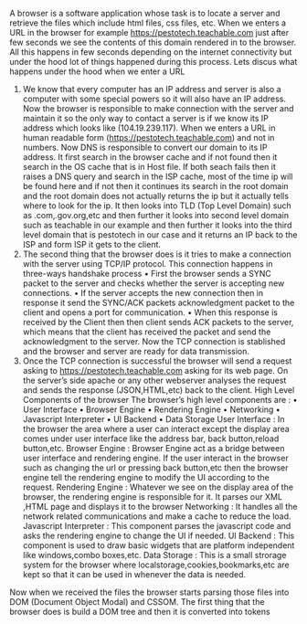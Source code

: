 A browser is a software application whose task is to locate a server and retrieve the files which include html files, css files, etc. When we enters a URL in the browser for example https://pestotech.teachable.com just after few seconds we see the contents of this domain rendered in to the browser. All this happens in few seconds depending on the internet connectivity but under the hood lot of things happened during this process. Lets discus what happens under the hood when we enter a URL
1.	We know that every computer has an IP address and server is also a computer with some special powers so it will also have an IP address. Now the browser is responsible to make connection with the server and maintain it so the only way to contact a server is if we know its IP address which looks like (104.19.239.117). When we enters a URL in human readable form (https://pestotech.teachable.com) and not in numbers. Now DNS is responsible to convert our domain to its IP address. It first search in the browser cache and if not found then it search in the OS cache that  is in Host file. If both seach fails then it raises a DNS query and search in the ISP cache, most of the time ip will be found  here and if not then it continues its search in the root domain and the root domain does not actually returns the ip but it actually tells where to look for the ip. It then looks into TLD (Top Level Domain) such as .com,.gov.org,etc and then further it looks into second level domain such as teachable in our example and then further it looks into the third level domain that is pestotech in our case and it returns an IP back to the ISP and form ISP it gets to the client.
2.	The second thing that the browser does is it tries to make a connection with the server using TCP/IP protocol. This connection happens in three-ways handshake process
•	First the browser sends a SYNC  packet to the server and checks whether the server is accepting new connections.
•	If the server accepts the new connection then in response it send the SYNC/ACK packets acknowledgment packet to the client and opens a port for communication.
•	When this response is received by the Client then then client sends  ACK packets to the server, which means that the client has received the packet and send the acknowledgment to the server. Now the TCP connection is stablished and the browser and server are ready for data transmission.
3.	Once the TCP connection is successful the browser will send a request asking to https://pestotech.teachable.com asking for its web page. On the server’s side apache or any other webserver analyses the request and sends the response (JSON,HTML,etc) back to the client.
High Level Components of the browser
The browser’s high level components are : 
•	User Interface
•	Browser Engine
•	Rendering Engine
•	Networking
•	Javascript Interpreter
•	UI Backend
•	Data Storage
User Interface : In the browser  the area where a user can interact except the display area comes under user interface like the address bar, back button,reload button,etc.
Browser Engine : Browser  Engine act as a bridge between user interface and rendering  engine. If the user interact in the browser such as changing the url or pressing back button,etc then the browser engine tell the rendering engine to modify the UI according to the request.
Rendering Engine : Whatever we see on the display area of the browser, the rendering engine is responsible for it. It parses our XML ,HTML page and displays it to the browser
Networking : It handles all the network related communications and make a cache to reduce the load.
Javascript Interpreter : This component parses the javascript code and asks the rendering engine to change the UI if needed.
UI Backend : This component is used to draw basic widgets that are platform independent like windows,combo boxes,etc.
Data Storage : This is a small strorage system for the browser where localstorage,cookies,bookmarks,etc are kept so that it can be used in whenever the data is needed.

Now when we received the files the browser starts parsing those files into DOM (Document Object Modal) and CSSOM. The first thing that the browser does is build a DOM tree and then it is converted into tokens

